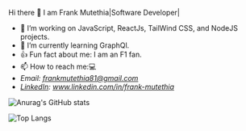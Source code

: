    Hi there 👋 I am Frank Mutethia|Software Developer| 

- 🔭 I’m working on JavaScript, ReactJs, TailWind CSS, and NodeJS projects.
- 🌱 I’m currently learning GraphQl.
- 👍 Fun fact about me: I am an F1 fan.
- 📫 How to reach me:💻
 -   *Email: frankmutethia81@gmail.com*
 -  *[LinkedIn](www.linkedin.com/in/frank-mutethia): www.linkedin.com/in/frank-mutethia*
<!-- - ⚡ Fun fact: A dollar might just make that lane switch. -->

![Anurag's GitHub stats](https://github-readme-stats.vercel.app/api?username=frankmutethia&theme=blue-green&show_icons=true)

![Top Langs](https://github-readme-stats.vercel.app/api/top-langs/?username=frankmutethia&layout=compact)

